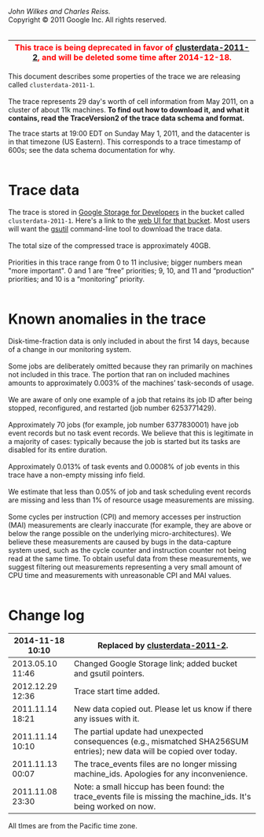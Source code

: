 _John Wilkes and Charles Reiss._<br>Copyright © 2011 Google Inc. All rights reserved.<br>
<br>
<table><thead><th><font color='red'><b>This trace is being deprecated in favor of <a href='ClusterData2011_2.md'>clusterdata-2011-2</a>, and will be deleted some time after 2014-12-18.</b></font></th></thead><tbody></tbody></table>

This document describes some properties of the trace we are releasing called <code>clusterdata-2011-1</code>.<br>
<br>
The trace represents 29 day's worth of cell information from May 2011, on a cluster of about 11k machines.  <b>To find out how to download it, and what it contains, read the TraceVersion2 of the trace data schema and format.</b>

The trace starts at 19:00 EDT on Sunday May 1, 2011, and the datacenter is in that timezone (US Eastern).  This corresponds to a trace timestamp of 600s; see the data schema documentation for why.<br>
<br>
<h1>Trace data</h1>

The trace is stored in <a href='https://developers.google.com/storage/'>Google Storage for Developers</a> in the bucket called <code>clusterdata-2011-1</code>.  Here's a link to the <a href='https://storage.cloud.google.com/?arg=clusterdata-2011-1'>web UI for that bucket</a>. Most users will want the <a href='https://developers.google.com/storage/docs/gsutil'>gsutil</a> command-line tool to download the trace data.<br>
<br>
The total size of the compressed trace is approximately 40GB.<br>
<br>
Priorities in this trace range from 0 to 11 inclusive; bigger numbers mean "more important". 0 and 1 are “free” priorities; 9, 10, and 11 and “production” priorities; and 10 is a “monitoring” priority.<br>
<br>
<h1>Known anomalies in the trace</h1>

Disk-time-fraction data is only included in about the first 14 days, because of a change in our monitoring system.<br>
<br>
Some jobs are deliberately omitted because they ran primarily on machines not included in this trace. The portion that ran on included machines amounts to approximately 0.003% of the machines’ task-seconds of usage.<br>
<br>
We are aware of only one example of a job that retains its job ID after being stopped, reconfigured, and restarted (job number 6253771429).<br>
<br>
Approximately 70 jobs (for example, job number 6377830001) have job event records but no task event records. We believe that  this is legitimate in a majority of cases: typically because the job is started but its tasks are disabled for its entire duration.<br>
<br>
Approximately 0.013% of task events and 0.0008% of job events in this trace have a non-empty missing info field.<br>
<br>
We estimate that less than 0.05% of job and task scheduling event records are missing and less than 1% of resource usage measurements are missing.<br>
<br>
Some cycles per instruction (CPI) and memory accesses per instruction (MAI) measurements are clearly inaccurate (for example, they are above or below the range possible on the underlying micro-architectures). We believe these measurements are caused by bugs in the data-capture system used, such as the cycle counter and instruction counter not being read at the same time. To obtain useful data from these measurements, we suggest filtering out measurements representing a very small amount of CPU time and measurements with unreasonable CPI and MAI values.<br>
<br>
<h1>Change log</h1>

<table><thead><th>2014-11-18 10:10</th><th> Replaced by <a href='ClusterData2011_2.md'>clusterdata-2011-2</a>. </th></thead><tbody>
<tr><td>2013.05.10 11:46</td><td> Changed Google Storage link; added bucket and gsutil pointers.     </td></tr>
<tr><td>2012.12.29 12:36</td><td> Trace start time added.                                            </td></tr>
<tr><td>2011.11.14 18:21</td><td> New data copied out. Please let us know if there any issues with it.</td></tr>
<tr><td>2011.11.14 10:10</td><td> The partial update had unexpected consequences (e.g., mismatched SHA256SUM entries); new data will be copied over today.</td></tr>
<tr><td>2011.11.13 00:07</td><td> The trace_events files are no longer missing machine_ids. Apologies for any inconvenience.</td></tr>
<tr><td>2011.11.08 23:30</td><td> Note: a small hiccup has been found: the trace_events file is missing the machine_ids.  It's being worked on now.</td></tr></tbody></table>

All tImes are from the Pacific time zone.